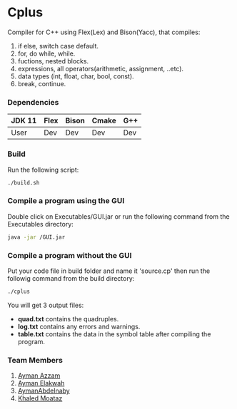 # Cplus
Compiler for C++ using Flex(Lex) and Bison(Yacc), that compiles:
1. if else, switch case default.
2. for, do while, while.
3. fuctions, nested blocks.
4. expressions, all operators(arithmetic, assignment, ..etc). 
5. data types (int, float, char, bool, const).
6. break, continue.

### Dependencies
| JDK 11 | Flex | Bison | Cmake | G++ |
| ------ | ------ | ------ | ------ | ------ |
| User | Dev | Dev | Dev | Dev |

### Build
Run the following script:
```sh
./build.sh
```

### Compile a program using the GUI
Double click on Executables/GUI.jar or run the following command from the Executables directory:
```sh
java -jar /GUI.jar
```

### Compile a program without the GUI
Put your code file in build folder and name it 'source.cp' then run the followig command from the build directory:
```sh
./cplus
```
You will get 3 output files:
- **quad.txt** contains the quadruples.
- **log.txt** contains any errors and warnings.
- **table.txt** contains the data in the symbol table after compiling the program.

### Team Members
1. [Ayman Azzam](https://github.com/AymanAzzam)
2. [Ayman Elakwah](https://github.com/aymanElakwah)
3. [AymanAbdelnaby](https://github.com/AymanAbdelnaby)
4. [Khaled Moataz](https://github.com/KhaledMoataz)
